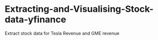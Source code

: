 # Extracting-and-Visualising-Stock-data-yfinance
Extract stock data for Tesla Revenue and GME revenue
